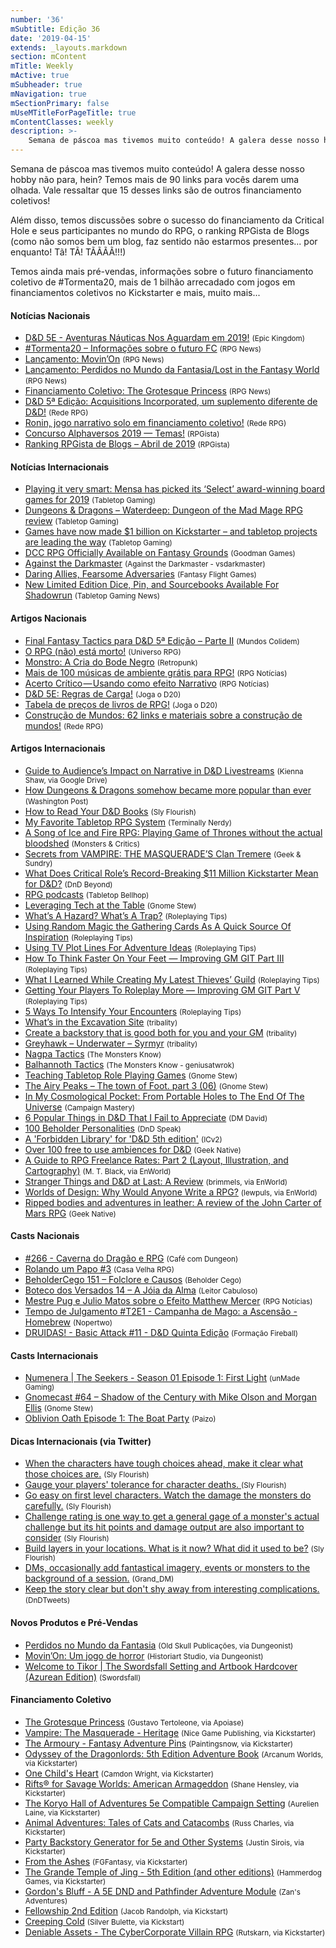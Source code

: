 ```yaml
---
number: '36'
mSubtitle: Edição 36
date: '2019-04-15'
extends: _layouts.markdown
section: mContent
mTitle: Weekly
mActive: true
mSubheader: true
mNavigation: true
mSectionPrimary: false
mUseMTitleForPageTitle: true
mContentClasses: weekly
description: >-
    Semana de páscoa mas tivemos muito conteúdo! A galera desse nosso hobby não para, hein? Temos mais de 90 links para vocês darem uma olhada. Vale ressaltar que 15 desses links são de outros financiamento coletivos!
---
```

Semana de páscoa mas tivemos muito conteúdo! A galera desse nosso hobby não para, hein? Temos mais de 90 links para vocês darem uma olhada. Vale ressaltar que 15 desses links são de outros financiamento coletivos!

Além disso, temos discussões sobre o sucesso do financiamento da Critical Hole e seus participantes no mundo do RPG, o ranking RPGista de Blogs (como não somos bem um blog, faz sentido não estarmos presentes... por enquanto! Tã! TÃ! TÃÃÃÃ!!!)

Temos ainda mais pré-vendas, informações sobre o futuro financiamento coletivo de #Tormenta20, mais de 1 bilhão arrecadado com jogos em financiamentos coletivos no Kickstarter e mais, muito mais...


#### Notícias Nacionais

- [D&D 5E - Aventuras Náuticas Nos Aguardam em 2019!] <small>(Epic Kingdom)</small>
- [#Tormenta20 – Informações sobre o futuro FC] <small>(RPG News)</small>
- [Lançamento: Movin’On] <small>(RPG News)</small>
- [Lançamento: Perdidos no Mundo da Fantasia/Lost in the Fantasy World] <small>(RPG News)</small>
- [Financiamento Coletivo: The Grotesque Princess] <small>(RPG News)</small>
- [D&D 5ª Edição: Acquisitions Incorporated, um suplemento diferente de D&D!] <small>(Rede RPG)</small>
- [Ronin, jogo narrativo solo em financiamento coletivo!] <small>(Rede RPG)</small>
- [Concurso Alphaversos 2019 — Temas!] <small>(RPGista)</small>
- [Ranking RPGista de Blogs – Abril de 2019] <small>(RPGista)</small>

#### Notícias Internacionais

- [Playing it very smart: Mensa has picked its ‘Select’ award-winning board games for 2019] <small>(Tabletop Gaming)</small>
- [Dungeons & Dragons – Waterdeep: Dungeon of the Mad Mage RPG review] <small>(Tabletop Gaming)</small>
- [Games have now made $1 billion on Kickstarter – and tabletop projects are leading the way] <small>(Tabletop Gaming)</small>
- [DCC RPG Officially Available on Fantasy Grounds] <small>(Goodman Games)</small>
- [Against the Darkmaster] <small>(Against the Darkmaster - vsdarkmaster)</small>
- [Daring Allies, Fearsome Adversaries] <small>(Fantasy Flight Games)</small>
- [New Limited Edition Dice, Pin, and Sourcebooks Available For Shadowrun] <small>(Tabletop Gaming News)</small>

#### Artigos Nacionais

- [Final Fantasy Tactics para D&D 5ª Edição – Parte II] <small>(Mundos Colidem)</small>
- [O RPG (não) está morto!] <small>(Universo RPG)</small>
- [Monstro: A Cria do Bode Negro] <small>(Retropunk)</small>
- [Mais de 100 músicas de ambiente grátis para RPG!] <small>(RPG Notícias)</small>
- [Acerto Crítico — Usando como efeito Narrativo] <small>(RPG Notícias)</small>
- [D&D 5E: Regras de Carga!] <small>(Joga o D20)</small>
- [Tabela de preços de livros de RPG!] <small>(Joga o D20)</small>
- [Construção de Mundos: 62 links e materiais sobre a construção de mundos!] <small>(Rede RPG)</small>

#### Artigos Internacionais

- [Guide to Audience’s Impact on Narrative in D&D Livestreams] <small>(Kienna Shaw, via Google Drive)</small>
- [How Dungeons & Dragons somehow became more popular than ever] <small>(Washington Post)</small>
- [How to Read Your D&D Books] <small>(Sly Flourish)</small>
- [My Favorite Tabletop RPG System] <small>(Terminally Nerdy)</small>
- [A Song of Ice and Fire RPG: Playing Game of Thrones without the actual bloodshed] <small>(Monsters & Critics)</small>
- [Secrets from VAMPIRE: THE MASQUERADE’S Clan Tremere] <small>(Geek & Sundry)</small>
- [What Does Critical Role’s Record-Breaking $11 Million Kickstarter Mean for D&D?] <small>(DnD Beyond)</small>
- [RPG podcasts] <small>(Tabletop Bellhop)</small>
- [Leveraging Tech at the Table] <small>(Gnome Stew)</small>
- [What’s A Hazard? What’s A Trap?] <small>(Roleplaying Tips)</small>
- [Using Random Magic the Gathering Cards As A Quick Source Of Inspiration] <small>(Roleplaying Tips)</small>
- [Using TV Plot Lines For Adventure Ideas] <small>(Roleplaying Tips)</small>
- [How To Think Faster On Your Feet — Improving GM GIT Part III] <small>(Roleplaying Tips)</small>
- [What I Learned While Creating My Latest Thieves’ Guild] <small>(Roleplaying Tips)</small>
- [Getting Your Players To Roleplay More — Improving GM GIT Part V] <small>(Roleplaying Tips)</small>
- [5 Ways To Intensify Your Encounters] <small>(Roleplaying Tips)</small>
- [What’s in the Excavation Site] <small>(tribality)</small>
- [Create a backstory that is good both for you and your GM] <small>(tribality)</small>
- [Greyhawk – Underwater – Syrmyr] <small>(tribality)</small>
- [Nagpa Tactics] <small>(The Monsters Know)</small>
- [Balhannoth Tactics] <small>(The Monsters Know - geniusatwrok)</small>
- [Teaching Tabletop Role Playing Games] <small>(Gnome Stew)</small>
- [The Airy Peaks – The town of Foot. part 3 (06)] <small>(Gnome Stew)</small>
- [In My Cosmological Pocket: From Portable Holes to The End Of The Universe] <small>(Campaign Mastery)</small>
- [6 Popular Things in D&D That I Fail to Appreciate] <small>(DM David)</small>
- [100 Beholder Personalities] <small>(DnD Speak)</small>
- [A 'Forbidden Library' for 'D&D 5th edition'] <small>(ICv2)</small>
- [Over 100 free to use ambiences for D&D] <small>(Geek Native)</small>
- [A Guide to RPG Freelance Rates: Part 2 (Layout, Illustration, and Cartography)] <small>(M. T. Black, via EnWorld)</small>
- [Stranger Things and D&D at Last: A Review] <small>(brimmels, via EnWorld)</small>
- [Worlds of Design: Why Would Anyone Write a RPG?] <small>(lewpuls, via EnWorld)</small>
- [Ripped bodies and adventures in leather: A review of the John Carter of Mars RPG] <small>(Geek Native)</small>

#### Casts Nacionais

- [#266 - Caverna do Dragão e RPG] <small>(Café com Dungeon)</small>
- [Rolando um Papo #3] <small>(Casa Velha RPG)</small>
- [BeholderCego 151 – Folclore e Causos] <small>(Beholder Cego)</small>
- [Boteco dos Versados 14 – A Jóia da Alma] <small>(Leitor Cabuloso)</small>
- [Mestre Pug e Julio Matos sobre o Efeito Matthew Mercer] <small>(RPG Notícias)</small>
- [Tempo de Julgamento #T2E1 - Campanha de Mago: a Ascensão - Homebrew] <small>(Nopertwo)</small>
- [DRUIDAS! - Basic Attack #11 - D&D Quinta Edição] <small>(Formação Fireball)</small>

#### Casts Internacionais

- [Numenera | The Seekers - Season 01 Episode 1: First Light] <small>(unMade Gaming)</small>
- [Gnomecast #64 – Shadow of the Century with Mike Olson and Morgan Ellis] <small>(Gnome Stew)</small>
- [Oblivion Oath Episode 1: The Boat Party] <small>(Paizo)</small>

#### Dicas Internacionais (via Twitter)

- [When the characters have tough choices ahead, make it clear what those choices are.] <small>(Sly Flourish)</small>
- [Gauge your players' tolerance for character deaths. ] <small>(Sly Flourish)</small>
- [Go easy on first level characters. Watch the damage the monsters do carefully.] <small>(Sly Flourish)</small>
- [Challenge rating is one way to get a general gage of a monster's actual challenge but its hit points and damage output are also important to consider] <small>(Sly Flourish)</small>
- [Build layers in your locations. What is it now? What did it used to be?] <small>(Sly Flourish)</small>
- [DMs, occasionally add fantastical imagery, events or monsters to the background of a session.] <small>(Grand_DM)</small>
- [Keep the story clear but don't shy away from interesting complications.] <small>(DnDTweets)</small>

#### Novos Produtos e Pré-Vendas

- [Perdidos no Mundo da Fantasia] <small>(Old Skull Publicações, via Dungeonist)</small>
- [Movin’On: Um jogo de horror] <small>(Historiart Studio, via Dungeonist)</small>
- [Welcome to Tikor | The Swordsfall Setting and Artbook Hardcover (Azurean Edition)] <small>(Swordsfall)</small>

#### Financiamento Coletivo

- [The Grotesque Princess] <small>(Gustavo Tertoleone, via Apoiase)</small>
- [Vampire: The Masquerade - Heritage] <small>(Nice Game Publishing, via Kickstarter)</small>
- [The Armoury - Fantasy Adventure Pins] <small>(Paintingsnow, via Kickstarter)</small>
- [Odyssey of the Dragonlords: 5th Edition Adventure Book] <small>(Arcanum Worlds, via Kickstarter)</small>
- [One Child's Heart] <small>(Camdon Wright, via Kickstarter)</small>
- [Rifts® for Savage Worlds: American Armageddon] <small>(Shane Hensley, via Kickstarter)</small>
- [The Koryo Hall of Adventures 5e Compatible Campaign Setting] <small>(Aurelien Laine, via Kickstarter)</small>
- [Animal Adventures: Tales of Cats and Catacombs] <small>(Russ Charles, via Kickstarter)</small>
- [Party Backstory Generator for 5e and Other Systems] <small>(Justin Sirois, via Kickstarter)</small>
- [From the Ashes] <small>(FGFantasy, via Kickstarter)</small>
- [The Grande Temple of Jing - 5th Edition (and other editions)] <small>(Hammerdog Games, via Kickstarter)</small>
- [Gordon's Bluff - A 5E DND and Pathfinder Adventure Module] <small>(Zan's Adventures)</small>
- [Fellowship 2nd Edition] <small>(Jacob Randolph, via Kickstart)</small>
- [Creeping Cold] <small>(Silver Bulette, via Kickstart)</small>
- [Deniable Assets - The CyberCorporate Villain RPG] <small>(Rutskarn, via Kickstarter)</small>

[D&D 5E - Aventuras Náuticas Nos Aguardam em 2019!]: https://epickingdom.wordpress.com/2019/04/16/dd-5e-aventuras-nauticas-nos-aguardam-em-2019/
[#Tormenta20 – Informações sobre o futuro FC]: https://newsrpg.wordpress.com/2019/04/17/tormenta20-informacoes-sobre-o-futuro-fc/
[Lançamento: Movin’On]: https://newsrpg.wordpress.com/2019/04/18/lancamento-movinon/
[Lançamento: Perdidos no Mundo da Fantasia/Lost in the Fantasy World]: https://newsrpg.wordpress.com/2019/04/20/lancamento-perdidos-no-mundo-da-fantasia-lost-in-the-fantasy-world/
[Financiamento Coletivo: The Grotesque Princess]: https://newsrpg.wordpress.com/2019/04/22/financiamento-coletivo-the-grotesque-princess/
[D&D 5ª Edição: Acquisitions Incorporated, um suplemento diferente de D&D!]: https://www.rederpg.com.br/2019/04/17/dd-5a-edicao-acquisitions-incorporated-um-suplemento-diferente-de-dd/
[Ronin, jogo narrativo solo em financiamento coletivo!]: https://www.rederpg.com.br/2019/04/19/ronin-jogo-narrativo-solo-em-financiamento-coletivo/
[Concurso Alphaversos 2019 — Temas!]: https://rpgista.com.br/2019/03/02/concurso-alphaversos-2019-temas/
[Ranking RPGista de Blogs – Abril de 2019]: https://rpgista.com.br/2019/04/22/ranking-rpgista-de-blogs-abril-de-2019/
[Playing it very smart: Mensa has picked its ‘Select’ award-winning board games for 2019]: https://www.tabletopgaming.co.uk/board-games/news/playing-it-very-smart-mensa-has-picked-its-select-award-winning-board
[Dungeons & Dragons – Waterdeep: Dungeon of the Mad Mage RPG review]: https://www.tabletopgaming.co.uk/board-games/reviews/dungeons-dragons-waterdeep-dungeon-of-the-mad-mage-rpg-review
[Games have now made $1 billion on Kickstarter – and tabletop projects are leading the way]: https://www.tabletopgaming.co.uk/board-games/news/games-have-now-made-1-billion-on-kickstarter-and-tabletop-projects
[DCC RPG Officially Available on Fantasy Grounds]: http://goodman-games.com/blog/2019/04/18/dcc-rpg-officially-available-on-fantasy-grounds/
[Against the Darkmaster]: https://www.vsdarkmaster.com/
[Daring Allies, Fearsome Adversaries]: https://www.fantasyflightgames.com/en/news/2019/4/16/daring-allies-fearsome-foes/
[New Limited Edition Dice, Pin, and Sourcebooks Available For Shadowrun]: http://www.tabletopgamingnews.com/New-Limited-Edition-Dice--Pin--and-Sourcebooks-Available-For-Shadowrun
[Final Fantasy Tactics para D&D 5ª Edição – Parte II]: https://www.mundoscolidem.com.br/final-fantasy-tactics-para-dd-5a-edicao-parte-ii/
[O RPG (não) está morto!]: https://universorpg.com/bau-do-mestre/dicas/o-rpg-nao-esta-morto/
[Monstro: A Cria do Bode Negro]: http://retropunk.net/editora/monstro-cria-do-bode-negro/
[Mais de 100 músicas de ambiente grátis para RPG!]: https://medium.com/rpgnoticias/mais-de-100-m%C3%BAsicas-de-ambiente-gr%C3%A1tis-para-rpg-5cfcebee5ef4
[Acerto Crítico — Usando como efeito Narrativo]: https://medium.com/rpgnoticias/acerto-critico-usando-como-efeito-narrativo-813f4509c252
[D&D 5E: Regras de Carga!]: https://jogaod20.blogspot.com/2019/04/5e-regras-carga.html
[Tabela de preços de livros de RPG!]: https://jogaod20.blogspot.com/2019/04/tabela-de-precos-livros-rpg.html
[Construção de Mundos: 62 links e materiais sobre a construção de mundos!]: https://www.rederpg.com.br/2019/04/21/construcao-de-mundos-62-links-e-materiais-sobre-a-construcao-de-mundos/
[Guide to Audience’s Impact on Narrative in D&D Livestreams]: https://drive.google.com/drive/folders/1TIIDQzQ3PPpuUX9kp-QoqnLSUlVUI4_d
[How Dungeons & Dragons somehow became more popular than ever]: https://www.washingtonpost.com/entertainment/how-dungeons-and-dragons-somehow-became-more-popular-than-ever/2019/04/18/fc226f56-5f8f-11e9-9412-daf3d2e67c6d_story.html
[How to Read Your D&D Books]: http://slyflourish.com/read_the_books.html
[My Favorite Tabletop RPG System]: https://terminallynerdy.com/myfavoritetabletoprpgsystem
[A Song of Ice and Fire RPG: Playing Game of Thrones without the actual bloodshed]: https://www.monstersandcritics.com/gaming/a-song-of-ice-and-fire-rpg-playing-game-of-thrones-without-the-actual-bloodshed/
[Secrets from VAMPIRE: THE MASQUERADE’S Clan Tremere]: https://geekandsundry.com/secrets-from-vampire-the-masquerades-clan-tremere/
[What Does Critical Role’s Record-Breaking $11 Million Kickstarter Mean for D&D?]: https://www.dndbeyond.com/posts/475-what-does-critical-roles-record-breaking-11
[RPG podcasts]: https://tabletopbellhop.com/rpg-podcasts/
[Leveraging Tech at the Table]: https://gnomestew.com/leveraging-tech-at-the-table/
[What’s A Hazard? What’s A Trap?]: https://www.roleplayingtips.com/campaigns/whats-a-hazard-whats-a-trap-2/
[Using Random Magic the Gathering Cards As A Quick Source Of Inspiration]: https://www.roleplayingtips.com/running-games/using-random-magic-the-gathering-cards-as-a-quick-source-of-inspiration/
[Using TV Plot Lines For Adventure Ideas]: https://www.roleplayingtips.com/campaigns/using-tv-plot-lines-for-adventure-ideas/
[How To Think Faster On Your Feet — Improving GM GIT Part III]: https://www.roleplayingtips.com/running-games/how-to-think-faster-on-your-feet-improving-gm-git-part-iii/
[What I Learned While Creating My Latest Thieves’ Guild]: https://www.roleplayingtips.com/world-building/what-i-learned-while-creating-my-latest-thieves-guild/
[Getting Your Players To Roleplay More — Improving GM GIT Part V]: https://www.roleplayingtips.com/running-games/getting-your-players-to-roleplay-more-improving-gm-git-part-v/
[5 Ways To Intensify Your Encounters]: https://www.roleplayingtips.com/campaigns/5-ways-to-intensify-your-encounters/
[What’s in the Excavation Site]: https://www.tribality.com/2019/04/15/whats-in-the-excavation-site/
[Create a backstory that is good both for you and your GM]: https://www.tribality.com/2019/04/16/create-a-backstory-that-is-good-both-for-you-and-your-gm/
[Greyhawk – Underwater – Syrmyr]: https://www.tribality.com/2019/04/17/greyhawk-underwater-syrmyr/
[Nagpa Tactics]: http://themonstersknow.com/nagpa-tactics/
[Balhannoth Tactics]: http://themonstersknow.com/balhannoth-tactics/
[Teaching Tabletop Role Playing Games]: https://gnomestew.com/teaching-tabletop-role-playing-games/
[The Airy Peaks – The town of Foot. part 3 (06)]: https://gnomestew.com/the-airy-peaks-the-town-of-foot-part-3-06/
[In My Cosmological Pocket: From Portable Holes to The End Of The Universe]: http://www.campaignmastery.com/blog/in-my-cosmological-pocket/
[6 Popular Things in D&D That I Fail to Appreciate]: https://dmdavid.com/tag/6-popular-things-in-dd-that-i-fail-to-appreciate/
[100 Beholder Personalities]: http://dndspeak.com/2019/04/100-beholder-personalities/
[A 'Forbidden Library' for 'D&D 5th edition']: https://icv2.com/articles/news/view/42973/a-forbidden-library-d-d-5th-edition
[Over 100 free to use ambiences for D&D]: https://www.geeknative.com/65243/over-100-free-to-use-ambiences-for-dd/
[A Guide to RPG Freelance Rates: Part 2 (Layout, Illustration, and Cartography)]: http://www.enworld.org/forum/content.php?6129-A-Guide-to-RPG-Freelance-Rates-Part-2-(Layout-Illustration-and-Cartography)
[Stranger Things and D&D at Last: A Review]: http://www.enworld.org/forum/content.php?6220-Stranger-Things-and-D-D-at-Last-A-Review
[Worlds of Design: Why Would Anyone Write a RPG?]: http://www.enworld.org/forum/content.php?6193-Worlds-of-Design-Why-Would-Anyone-Write-a-RPG
[Ripped bodies and adventures in leather: A review of the John Carter of Mars RPG]: https://www.geeknative.com/65321/ripped-bodies-and-adventures-in-leather-a-review-of-the-john-carter-of-mars-rpg/
[#266 - Caverna do Dragão e RPG]: https://www.podbean.com/media/share/pb-sb94d-adca13
[Rolando um Papo #3]: https://www.youtube.com/watch?v=LqorSvS2cKA
[BeholderCego 151 – Folclore e Causos]: http://podcast.beholdercego.com/beholdercego-151-folclore-e-causos/
[Boteco dos Versados 14 – A Jóia da Alma]: http://leitorcabuloso.com.br/2019/04/boteco-dos-versados-14-a-joia-da-alma/
[Mestre Pug e Julio Matos sobre o Efeito Matthew Mercer]: https://www.youtube.com/watch?v=oNctQB9CVxw
[Tempo de Julgamento #T2E1 - Campanha de Mago: a Ascensão - Homebrew]: https://www.twitch.tv/videos/414614254
[DRUIDAS! - Basic Attack #11 - D&D Quinta Edição]: https://www.youtube.com/watch?v=cDdgefwVf6U
[Numenera | The Seekers - Season 01 Episode 1: First Light]: https://www.youtube.com/watch?v=4BoAak6Qu0M&feature=youtu.be
[Gnomecast #64 – Shadow of the Century with Mike Olson and Morgan Ellis]: https://gnomestew.com/gnomecast-64-shadow-of-the-century-with-mike-olson-and-morgan-ellis/
[Oblivion Oath Episode 1: The Boat Party]: https://www.youtube.com/watch?v=tTKfepicXiE
[When the characters have tough choices ahead, make it clear what those choices are.]: https://twitter.com/SlyFlourish/status/1117805418326233094
[Gauge your players' tolerance for character deaths. ]: https://twitter.com/SlyFlourish/status/1118182990071435266
[Go easy on first level characters. Watch the damage the monsters do carefully.]: https://twitter.com/SlyFlourish/status/1118530263020134400
[Challenge rating is one way to get a general gage of a monster's actual challenge but its hit points and damage output are also important to consider]: https://twitter.com/SlyFlourish/status/1119269964375121920
[Build layers in your locations. What is it now? What did it used to be?]: https://twitter.com/SlyFlourish/status/1120024708852998144
[DMs, occasionally add fantastical imagery, events or monsters to the background of a session.]: https://twitter.com/Grand_DM/status/1117870261024346112
[Keep the story clear but don't shy away from interesting complications.]: https://twitter.com/DnDTweets/status/1119298118376415232
[Perdidos no Mundo da Fantasia]: https://www.dungeonist.com/marketplace/product/perdidos-no-mundo-da-fantasia/
[Movin’On: Um jogo de horror]: https://www.dungeonist.com/marketplace/product/movinon-um-jogo-de-horror/
[Welcome to Tikor | The Swordsfall Setting and Artbook Hardcover (Azurean Edition)]: https://swordsfall.com/collections/books/products/welcome-to-tikor
[The Grotesque Princess]: https://apoia.se/vomitations
[Vampire: The Masquerade - Heritage]: https://www.kickstarter.com/projects/sweet-lemon/vampire-the-masquerade-heritage/description
[The Armoury - Fantasy Adventure Pins]: https://www.kickstarter.com/projects/flamingflamingo/the-armoury-fantasy-adventure-pins
[Odyssey of the Dragonlords: 5th Edition Adventure Book]: https://www.kickstarter.com/projects/arcanumworlds/odyssey-of-the-dragonlords-5th-edition-adventure-b
[One Child's Heart]: https://www.kickstarter.com/projects/camdon/one-childs-heart
[Rifts® for Savage Worlds: American Armageddon]: https://www.kickstarter.com/projects/545820095/rifts-for-savage-worlds-american-armageddon/description
[The Koryo Hall of Adventures 5e Compatible Campaign Setting]: https://www.kickstarter.com/projects/aurelienlaine/the-koryo-hall-of-adventures-5e-compatible-campaig
[Animal Adventures: Tales of Cats and Catacombs]: https://www.kickstarter.com/projects/russrmc/animal-adventures-tales-of-cats-and-catacombs
[Party Backstory Generator for 5e and Other Systems]: https://www.kickstarter.com/projects/justinsirois/party-backstory-generator-for-5e-and-other-systems
[From the Ashes]: https://www.kickstarter.com/projects/1635382860/from-the-ashes
[The Grande Temple of Jing - 5th Edition (and other editions)]: https://www.kickstarter.com/projects/hammerdog/the-grande-temple-of-jing-5th-edition-and-other-ed
[Gordon's Bluff - A 5E DND and Pathfinder Adventure Module]: https://www.kickstarter.com/projects/zansadventures/gordons-bluff-a-5e-dnd-and-pathfinder-adventure-mo
[Fellowship 2nd Edition]: https://www.kickstarter.com/projects/1552912590/fellowship-2nd-edition
[Creeping Cold]: https://www.kickstarter.com/projects/599310737/creeping-cold
[Deniable Assets - The CyberCorporate Villain RPG]: https://www.kickstarter.com/projects/rutskarn/deniable-assets-the-cybercorporate-villain-rpg
